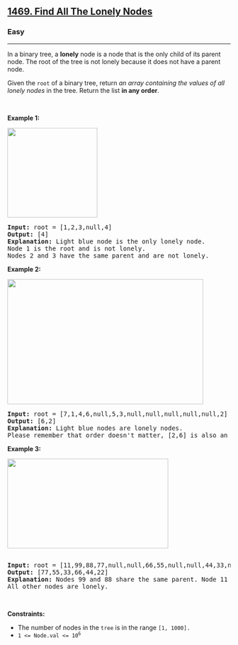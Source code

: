 <h2><a href="https://leetcode.com/problems/find-all-the-lonely-nodes/?envType=problem-list-v2&envId=depth-first-search">1469. Find All The Lonely Nodes</a></h2><h3>Easy</h3><hr><p>In a binary tree, a <strong>lonely</strong> node is a node that is the only child of its parent node. The root of the tree is not lonely because it does not have a parent node.</p>

<p>Given the <code>root</code> of a binary tree, return <em>an array containing the values of all lonely nodes</em> in the tree. Return the list <strong>in any order</strong>.</p>

<p>&nbsp;</p>
<p><strong class="example">Example 1:</strong></p>
<img alt="" src="https://assets.leetcode.com/uploads/2020/06/03/e1.png" style="width: 203px; height: 202px;" />
<pre>
<strong>Input:</strong> root = [1,2,3,null,4]
<strong>Output:</strong> [4]
<strong>Explanation:</strong> Light blue node is the only lonely node.
Node 1 is the root and is not lonely.
Nodes 2 and 3 have the same parent and are not lonely.
</pre>

<p><strong class="example">Example 2:</strong></p>
<img alt="" src="https://assets.leetcode.com/uploads/2020/06/03/e2.png" style="width: 442px; height: 282px;" />
<pre>
<strong>Input:</strong> root = [7,1,4,6,null,5,3,null,null,null,null,null,2]
<strong>Output:</strong> [6,2]
<strong>Explanation:</strong> Light blue nodes are lonely nodes.
Please remember that order doesn&#39;t matter, [2,6] is also an acceptable answer.
</pre>

<p><strong class="example">Example 3:</strong></p>
<img alt="" src="https://assets.leetcode.com/uploads/2020/06/03/tree.png" style="width: 363px; height: 202px;" />
<pre>
<strong>
Input:</strong> root = [11,99,88,77,null,null,66,55,null,null,44,33,null,null,22]
<strong>Output:</strong> [77,55,33,66,44,22]
<strong>Explanation:</strong> Nodes 99 and 88 share the same parent. Node 11 is the root.
All other nodes are lonely.
</pre>

<p>&nbsp;</p>
<p><strong>Constraints:</strong></p>

<ul>
	<li>The number of nodes in the <code>tree</code> is in the range <code>[1, 1000].</code></li>
	<li><code>1 &lt;= Node.val &lt;= 10<sup>6</sup></code></li>
</ul>
